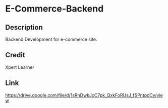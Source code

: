 # E-Commerce-Backend
## Description
Backend Development for e-commerce site.

## Credit
Xpert Learner

## Link
https://drive.google.com/file/d/1sRhDwkJcC7pk_QxkFoRUsJ_fSPntpdCy/view
